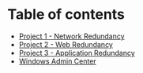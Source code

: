 # Table of contents

* [Project 1 - Network Redundancy](README.md)
* [Project 2 - Web Redundancy](project-2-web-redundancy.md)
* [Project 3 - Application Redundancy](project-3-application-redundancy.md)
* [Windows Admin Center](windows-admin-center.md)
